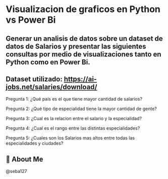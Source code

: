
# Visualizacion de graficos en Python vs Power Bi 

Generar un analisis de datos sobre un dataset de datos de Salarios y presentar las siguientes consultas por medio de visualizaciones tanto en Python como en Power Bi.
--------------------------------------------------------------------------
Dataset utilizado: https://ai-jobs.net/salaries/download/
--------------------------------------------------------------------------

Pregunta 1: ¿Qué país es el que tiene mayor cantidad de salarios?

Pregunta 2: ¿Qué tipo de especialidad tiene la mayor cantidad de gente?

Pregunta 3: ¿Cual es la relacion entre el salario y la especialidad?

Pregunta 4: ¿Cual es el rango entre las distintas especialidades?

Pregunta 5: ¿Cuales son los Salarios mas altos entre todas las especialidades y ciudades?



## 🚀 About Me
@seba127



